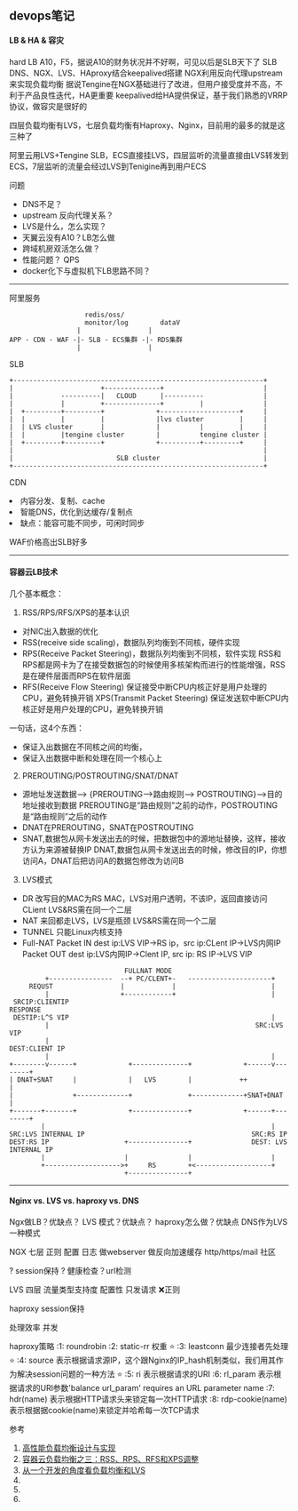 
## devops笔记

#### LB & HA & 容灾
hard LB A10，F5，据说A10的财务状况并不好啊，可见以后是SLB天下了
SLB DNS、NGX、LVS、HAproxy结合keepalived搭建
NGX利用反向代理upstream来实现负载均衡
据说Tengine在NGX基础进行了改进，但用户接受度并不高，不利于产品良性迭代，HA更重要
keepalived给HA提供保证，基于我们熟悉的VRRP协议，做容灾是很好的

四层负载均衡有LVS，七层负载均衡有Haproxy、Nginx，目前用的最多的就是这三种了

阿里云用LVS+Tengine SLB，ECS直接挂LVS，四层监听的流量直接由LVS转发到ECS，7层监听的流量会经过LVS到Tenigine再到用户ECS


问题
 - DNS不足？
 - upstream 反向代理关系？
 - LVS是什么，怎么实现？
 - 天翼云没有A10？LB怎么做
 - 跨域机房双活怎么做？
 - 性能问题？ QPS
 - docker化下与虚拟机下LB思路不同？

---
阿里服务
```
                   redis/oss/
                   monitor/log        dataV
                 |                 |
APP - CDN - WAF -|- SLB - ECS集群 -|- RDS集群
                 |                 |
```

SLB
```
+---------------------------------------------------------------+
|                      +--------------+                         |
|            ----------|   CLOUD      |----------               |
|            |         +--------------+         |               |
|  +---------+---------+             +--------------------+     |
|  |         |         |             |lvs cluster         |     |
|  | LVS cluster       |             |          |         |     |
|  |         |tengine cluster        |          tengine cluster |
|  +---------+---------+             +----------+---------+     |
|                                                               |
|                          SLB cluster                          |
+---------------------------------------------------------------+
```

CDN
<li>内容分发、复制、cache
<li>智能DNS，优化到达缓存/复制点
<li>缺点：能容可能不同步，可闲时同步

WAF价格高出SLB好多

---
#### 容器云LB技术

几个基本概念：
1. RSS/RPS/RFS/XPS的基本认识
- 对NIC出入数据的优化
- RSS(receive side scaling)，数据队列均衡到不同核，硬件实现
- RPS(Receive Packet Steering)，数据队列均衡到不同核，软件实现
  RSS和RPS都是网卡为了在接受数据包的时候使用多核架构而进行的性能增强，RSS是在硬件层面而RPS在软件层面
- RFS(Receive Flow Steering) 保证接受中断CPU内核正好是用户处理的CPU，避免转换开销
  XPS(Transmit Packet Steering) 保证发送软中断CPU内核正好是用户处理的CPU，避免转换开销

一句话，这4个东西：
  - 保证入出数据在不同核之间的均衡，
  - 保证入出数据中断和处理在同一个核心上

2. PREROUTING/POSTROUTING/SNAT/DNAT
  - 源地址发送数据--> {PREROUTING-->路由规则--> POSTROUTING}-->目的地址接收到数据
    PREROUTING是“路由规则”之前的动作，POSTROUTING是“路由规则”之后的动作
  - DNAT在PREROUTING，SNAT在POSTROUTING
  - SNAT,数据包从网卡发送出去的时候，把数据包中的源地址替换，这样，接收方认为来源被替换IP
    DNAT,数据包从网卡发送出去的时候，修改目的IP，你想访问A，DNAT后把访问A的数据包修改为访问B

3. LVS模式
  - DR
    改写目的MAC为RS MAC，LVS对用户透明，不该IP，返回直接访问CLient
    LVS&RS需在同一个二层
  - NAT
    来回都走LVS，LVS是瓶颈
    LVS&RS需在同一个二层
  - TUNNEL
    只能Linux内核支持
  - Full-NAT
    Packet IN    dest ip:LVS VIP->RS ip，src ip:CLent IP->LVS内网IP
    Packet OUT   dest ip:LVS内网IP->Clent IP, src ip: RS IP->LVS VIP

```
                             FULLNAT MODE
         +----------------  --+ PC/CLENT+-   ---------------------+
     REQUST                 |            |                        |
         |                  +------------+                        |
 SRCIP:CLIENTIP                                                 RESPONSE
 DESTIP:L^S VIP                                                   |
         |                                                    SRC:LVS VIP
         |                                                    DEST:CLIENT IP
         |                                                        |
+--------v------+             +--------------+             +------v--------+
| DNAT+SNAT     |             |   LVS        |            ++               |
|               +-------------+              +-------------+SNAT+DNAT      |
+-------+-------+             +--------------+             +------+--------+
        |                                                         |
SRC:LVS INTERNAL IP                                          SRC:RS IP
DEST:RS IP                   +---------------+               DEST: LVS INTERNAL IP
        |                    |               |                    |
        +------------------->+     RS        +<-------------------+
                             +---------------+
```


---
#### Nginx vs. LVS vs. haproxy vs. DNS
   Ngx做LB？优缺点？
   LVS 模式？优缺点？
   haproxy怎么做？优缺点
   DNS作为LVS一种模式

NGX
  七层
  正则
  配置
  日志
  做webserver
  做反向加速缓存
  http/https/mail
  社区

  ? session保持
  ? 健康检查？url检测

LVS
  四层
  流量类型支持度
  配置性
  只发请求
  :x:正则

haproxy
  session保持
  
  处理效率
  并发

  haproxy策略
    :1: roundrobin
    :2: static-rr 权重 :star:
    :3: leastconn 最少连接者先处理 :star:
    :4: source 表示根据请求源IP，这个跟Nginx的IP_hash机制类似，我们用其作为解决session问题的一种方法 :star:
    :5: ri 表示根据请求的URI
    :6: rl_param 表示根据请求的URl参数'balance url_param' requires an URL parameter name
    :7: hdr(name) 表示根据HTTP请求头来锁定每一次HTTP请求
    :8: rdp-cookie(name) 表示根据据cookie(name)来锁定并哈希每一次TCP请求


参考
1. [高性能负载均衡设计与实现](https://zhuanlan.zhihu.com/p/29949340)
2. [容器云负载均衡之三：RSS、RPS、RFS和XPS调整](https://blog.csdn.net/cloudvtech/article/details/80182074)
2. [从一个开发的角度看负载均衡和LVS](https://blog.csdn.net/daiyudong2020/article/details/51611118)
2. []()
2. []()
2. []()
